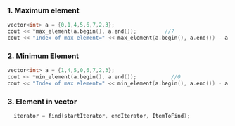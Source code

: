 ### 1. Maximum element
```c++
vector<int> a = {0,1,4,5,6,7,2,3};
cout << *max_element(a.begin(), a.end());         //7
cout << "Index of max element=" << max_element(a.begin(), a.end()) - a.begin();    //5
```

### 2. Minimum Element
```c++
vector<int> a = {1,4,5,0,6,7,2,3};
cout << *min_element(a.begin(), a.end());           //0
cout << "Index of max element=" << min_element(a.begin(), a.end()) - a.begin();    //3
```

### 3. Element in vector
```c++
  iterator = find(startIterator, endIterator, ItemToFind);
```
